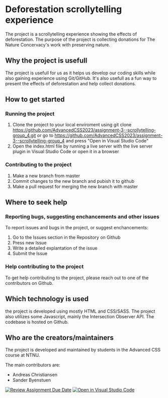 # Deforestation scrollytelling experience

The project is a scrollytelling experience showing the effects of deforestation. The purpose of the project is collecting donations for The Nature Concervacy's work with preserving nature.

## Why the project is usefull

The project is usefull for us as it helps us develop our coding skills while also gaining experience using Git/GitHub. It's also usefull as a fun way to present the effects of deforestation and help collect donations. 

## How to get started

### Running the project

1. Clone the project to your local enviroment using git clone https://github.com/AdvancedCSS2023/assignment-3--scrollytelling-group_4.git or go to https://github.com/AdvancedCSS2023/assignment-3--scrollytelling-group_4 and press "Open in Visual Studio Code"
2. Open the index.html file by running a live server with the live server plugin in Visual Studio Code or open it in a browser

### Contributing to the project

1. Make a new branch from master
2. Commit changes to the new branch and pubish it to github
3. Make a pull request for merging the new branch with master


## Where to seek help

### Reporting bugs, suggesting enchancements and other issues

To report issues and bugs in the project, or suggest enchancements:

1. Go to the Issues section in the Repository on Github
2. Press new Issue
3. Write a detailed explantation of the issue
4. Submit the Issue

### Help contributing to the project

To get help contributing to the project, please reach out to one of the contributors on Github.

## Which technology is used

the project is developed using mostly HTML and CSS/SASS. The project also utilizes some Javascript, mainly the Intersection Observer API. The codebase is hosted on Github.

## Who are the creators/maintainers 

The project is developed and maintained by students in the Advanced CSS course at NTNU.

The main contributors are:

- Andreas Christiansen
- Sander Byenstuen

[![Review Assignment Due Date](https://classroom.github.com/assets/deadline-readme-button-24ddc0f5d75046c5622901739e7c5dd533143b0c8e959d652212380cedb1ea36.svg)](https://classroom.github.com/a/E1TYCvbT)
[![Open in Visual Studio Code](https://classroom.github.com/assets/open-in-vscode-718a45dd9cf7e7f842a935f5ebbe5719a5e09af4491e668f4dbf3b35d5cca122.svg)](https://classroom.github.com/online_ide?assignment_repo_id=10887732&assignment_repo_type=AssignmentRepo)
